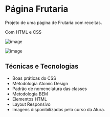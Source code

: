 # <h1>Página Frutaria</h1>
<p>Projeto de uma página de Frutaria com receitas.</p>
<p>Com HTML e CSS</p>

![image](https://user-images.githubusercontent.com/115930506/214063564-9afbd289-e594-4b67-b94b-fa234b7cc475.png)

![image](https://user-images.githubusercontent.com/115930506/214063613-10373b62-6ae3-40ab-bd2c-c192466eaefe.png)


<h2>Técnicas e Tecnologias</h2>
<ul>
  <li>Boas práticas do CSS</li>
  <li>Metodologia Atomic Design</li>
  <li>Padrão de nomenclatura das classes</li>
  <li>Metodologia BEM</li>
  <li>Elementos HTML</li>
  <li>Layout Responsivo</li>
  <li>Imagens disponibilizadas pelo curso da Alura.</li>  
</ul>
